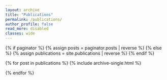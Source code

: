 ```yaml
---
layout: archive
title: "Publications"
permalink: /publications/
author_profile: false
read_more: disabled
classes: wide
---
```


{% if paginator %}
  {% assign posts = paginator.posts | reverse %}
{% else %}
  {% assign publications = site.publications | reverse %}
{% endif %}

{% for post in publications %}
  {% include archive-single.html %}
  <p></p>
{% endfor %}
